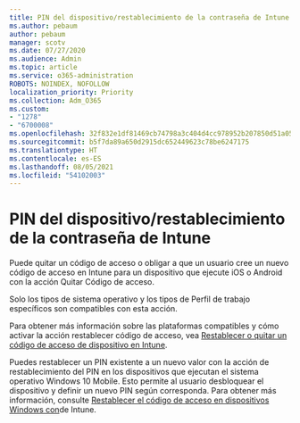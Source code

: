 ```yaml
---
title: PIN del dispositivo/restablecimiento de la contraseña de Intune
ms.author: pebaum
author: pebaum
manager: scotv
ms.date: 07/27/2020
ms.audience: Admin
ms.topic: article
ms.service: o365-administration
ROBOTS: NOINDEX, NOFOLLOW
localization_priority: Priority
ms.collection: Adm_O365
ms.custom:
- "1278"
- "6700008"
ms.openlocfilehash: 32f832e1df81469cb74798a3c404d4cc978952b207850d51a05e63acb4a4a2f9
ms.sourcegitcommit: b5f7da89a650d2915dc652449623c78be6247175
ms.translationtype: HT
ms.contentlocale: es-ES
ms.lasthandoff: 08/05/2021
ms.locfileid: "54102003"
---
```

# <a name="device-pinpassword-reset-from-intune"></a>PIN del dispositivo/restablecimiento de la contraseña de Intune

Puede quitar un código de acceso o obligar a que un usuario cree un nuevo código de acceso en Intune para un dispositivo que ejecute iOS o Android con la acción Quitar Código de acceso.

Solo los tipos de sistema operativo y los tipos de Perfil de trabajo específicos son compatibles con esta acción.

Para obtener más información sobre las plataformas compatibles y cómo activar la acción restablecer código de acceso, vea [Restablecer o quitar un código de acceso de dispositivo en Intune](https://docs.microsoft.com/intune/device-passcode-reset).

Puedes restablecer un PIN existente a un nuevo valor con la acción de restablecimiento del PIN en los dispositivos que ejecutan el sistema operativo Windows 10 Mobile. Esto permite al usuario desbloquear el dispositivo y definir un nuevo PIN según corresponda. Para obtener más información, consulte [Restablecer el código de acceso en dispositivos Windows con](https://docs.microsoft.com/intune/device-windows-pin-reset)de Intune.